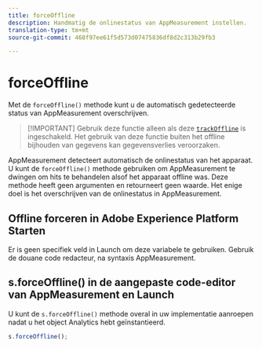 ```yaml
---
title: forceOffline
description: Handmatig de onlinestatus van AppMeasurement instellen.
translation-type: tm+mt
source-git-commit: 468f97ee61f5d573d07475836df8d2c313b29fb3

---
```



# forceOffline

Met de `forceOffline()` methode kunt u de automatisch gedetecteerde status van AppMeasurement overschrijven.

> [!IMPORTANT] Gebruik deze functie alleen als deze [`trackOffline`](../config-vars/trackoffline.md) is ingeschakeld. Het gebruik van deze functie buiten het offline bijhouden van gegevens kan gegevensverlies veroorzaken.

AppMeasurement detecteert automatisch de onlinestatus van het apparaat. U kunt de `forceOffline()` methode gebruiken om AppMeasurement te dwingen om hits te behandelen alsof het apparaat offline was. Deze methode heeft geen argumenten en retourneert geen waarde. Het enige doel is het overschrijven van de onlinestatus in AppMeasurement.

## Offline forceren in Adobe Experience Platform Starten

Er is geen specifiek veld in Launch om deze variabele te gebruiken. Gebruik de douane code redacteur, na syntaxis AppMeasurement.

## s.forceOffline() in de aangepaste code-editor van AppMeasurement en Launch

U kunt de `s.forceOffline()` methode overal in uw implementatie aanroepen nadat u het object Analytics hebt geïnstantieerd.

```js
s.forceOffline();
```
